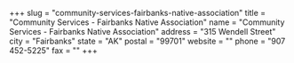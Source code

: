+++
slug = "community-services-fairbanks-native-association"
title = "Community Services - Fairbanks Native Association"
name = "Community Services - Fairbanks Native Association"
address = "315 Wendell Street"
city = "Fairbanks"
state = "AK"
postal = "99701"
website = ""
phone = "907 452-5225"
fax = ""
+++
